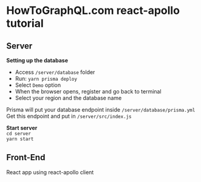 # HowToGraphQL.com react-apollo tutorial

## Server

**Setting up the database**
* Access `/server/database` folder
* Run: `yarn prisma deploy`
* Select `Demo` option
* When the browser opens, register and go back to terminal
* Select your region and the database name

Prisma will put your database endpoint inside `/server/database/prisma.yml`
Get this endpoint and put in `/server/src/index.js`

**Start server**  
`cd server`  
`yarn start`

## Front-End

React app using react-apollo client